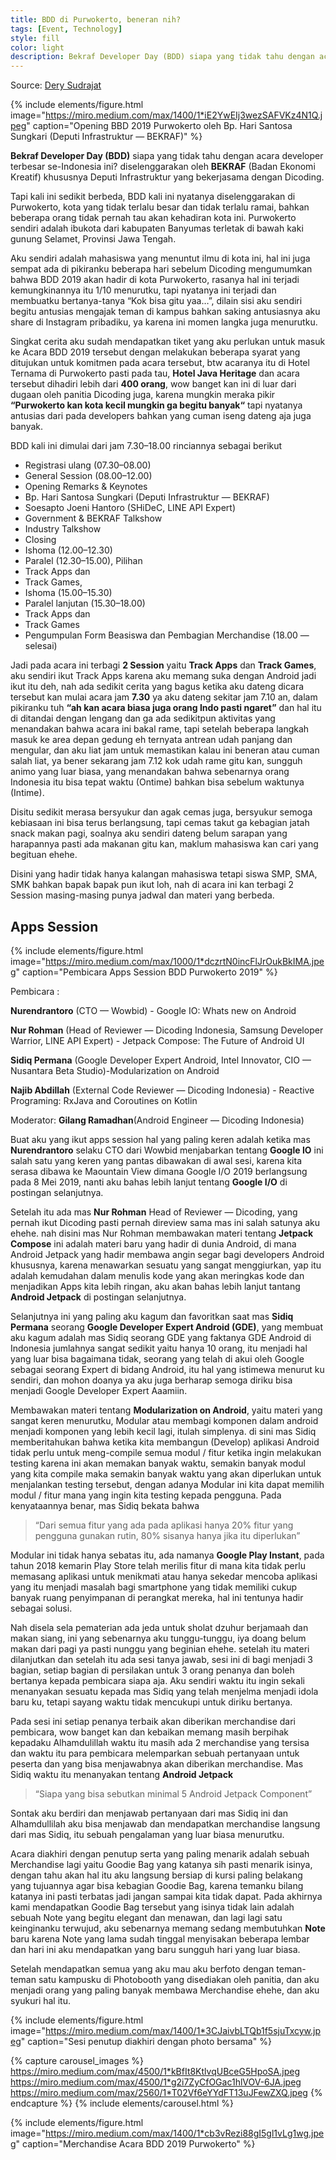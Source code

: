 ```yaml
---
title: BDD di Purwokerto, beneran nih?
tags: [Event, Technology]
style: fill
color: light
description: Bekraf Developer Day (BDD) siapa yang tidak tahu dengan acara developer terbesar se-Indonesia ini? diselenggarakan oleh BEKRAF (Badan Ekonomi Kreatif) khususnya Deputi Infrastruktur yang bekerjasama dengan Dicoding.
---
```


Source: [Dery Sudrajat](https://medium.com/@dery.io/bdd-di-purwokerto-beneran-nih-46cdcd8da2d8)

{% include elements/figure.html image="https://miro.medium.com/max/1400/1*iE2YwEIj3wezSAFVKz4N1Q.jpeg" caption="Opening BBD 2019 Purwokerto oleh Bp. Hari Santosa Sungkari (Deputi Infrastruktur — BEKRAF)" %}

**Bekraf Developer Day (BDD)** siapa yang tidak tahu dengan acara developer terbesar se-Indonesia ini? diselenggarakan oleh **BEKRAF** (Badan Ekonomi Kreatif) khususnya Deputi Infrastruktur yang bekerjasama dengan Dicoding.

Tapi kali ini sedikit berbeda, BDD kali ini nyatanya diselenggarakan di Purwokerto, kota yang tidak terlalu besar dan tidak terlalu ramai, bahkan beberapa orang tidak pernah tau akan kehadiran kota ini. Purwokerto sendiri adalah ibukota dari kabupaten Banyumas terletak di bawah kaki gunung Selamet, Provinsi Jawa Tengah.

Aku sendiri adalah mahasiswa yang menuntut ilmu di kota ini, hal ini juga sempat ada di pikiranku beberapa hari sebelum Dicoding mengumumkan bahwa BDD 2019 akan hadir di kota Purwokerto, rasanya hal ini terjadi kemungkinannya itu 1/10 menurutku, tapi nyatanya ini terjadi dan membuatku bertanya-tanya “Kok bisa gitu yaa…”, dilain sisi aku sendiri begitu antusias mengajak teman di kampus bahkan saking antusiasnya aku share di Instagram pribadiku, ya karena ini momen langka juga menurutku.

Singkat cerita aku sudah mendapatkan tiket yang aku perlukan untuk masuk ke Acara BDD 2019 tersebut dengan melakukan beberapa syarat yang ditujukan untuk komitmen pada acara tersebut, btw acaranya itu di Hotel Ternama di Purwokerto pasti pada tau, **Hotel Java Heritage** dan acara tersebut dihadiri lebih dari **400 orang**, wow banget kan ini di luar dari dugaan oleh panitia Dicoding juga, karena mungkin meraka pikir **“Purwokerto kan kota kecil mungkin ga begitu banyak“** tapi nyatanya antusias dari pada developers bahkan yang cuman iseng dateng aja juga banyak.

BDD kali ini dimulai dari jam 7.30–18.00 rinciannya sebagai berikut

- Registrasi ulang (07.30–08.00)
- General Session (08.00–12.00)
- Opening Remarks & Keynotes
- Bp. Hari Santosa Sungkari (Deputi Infrastruktur — BEKRAF)
- Soesapto Joeni Hantoro (SHiDeC, LINE API Expert)
- Government & BEKRAF Talkshow
- Industry Talkshow
- Closing
- Ishoma (12.00–12.30)
- Paralel (12.30–15.00), Pilihan
- Track Apps dan
- Track Games,
- Ishoma (15.00–15.30)
- Paralel lanjutan (15.30–18.00)
- Track Apps dan
- Track Games
- Pengumpulan Form Beasiswa dan Pembagian Merchandise (18.00 — selesai)

Jadi pada acara ini terbagi **2 Session** yaitu **Track Apps** dan **Track Games**, aku sendiri ikut Track Apps karena aku memang suka dengan Android jadi ikut itu deh, nah ada sedikit cerita yang bagus ketika aku dateng dicara tersebut kan mulai acara jam **7.30** ya aku dateng sekitar jam 7.10 an, dalam pikiranku tuh **“ah kan acara biasa juga orang Indo pasti ngaret”** dan hal itu di ditandai dengan lengang dan ga ada sedikitpun aktivitas yang menandakan bahwa acara ini bakal rame, tapi setelah beberapa langkah masuk ke area depan gedung eh ternyata antrean udah panjang dan mengular, dan aku liat jam untuk memastikan kalau ini beneran atau cuman salah liat, ya bener sekarang jam 7.12 kok udah rame gitu kan, sungguh animo yang luar biasa, yang menandakan bahwa sebenarnya orang Indonesia itu bisa tepat waktu (Ontime) bahkan bisa sebelum waktunya (Intime).

Disitu sedikit merasa bersyukur dan agak cemas juga, bersyukur semoga kebiasaan ini bisa terus berlangsung, tapi cemas takut ga kebagian jatah snack makan pagi, soalnya aku sendiri dateng belum sarapan yang harapannya pasti ada makanan gitu kan, maklum mahasiswa kan cari yang begituan ehehe.

Disini yang hadir tidak hanya kalangan mahasiswa tetapi siswa SMP, SMA, SMK bahkan bapak bapak pun ikut loh, nah di acara ini kan terbagi 2 Session masing-masing punya jadwal dan materi yang berbeda.

## Apps Session

{% include elements/figure.html image="https://miro.medium.com/max/1000/1*dczrtN0incFlJrOukBkIMA.jpeg" caption="Pembicara Apps Session BDD Purwokerto 2019" %}

Pembicara :

**Nurendrantoro**
(CTO — Wowbid) - Google IO: Whats new on Android


**Nur Rohman**
(Head of Reviewer — Dicoding Indonesia, Samsung Developer Warrior, LINE API Expert) - Jetpack Compose: The Future of Android UI

**Sidiq Permana**
(Google Developer Expert Android, Intel Innovator, CIO — Nusantara Beta Studio)-Modularization on Android

**Najib Abdillah**
(External Code Reviewer — Dicoding Indonesia) - Reactive Programing: RxJava and Coroutines on Kotlin

Moderator: **Gilang Ramadhan**(Android Engineer — Dicoding Indonesia)

Buat aku yang ikut apps session hal yang paling keren adalah ketika mas **Nurendrantoro** selaku CTO dari Wowbid menjabarkan tentang **Google IO** ini salah satu yang keren yang pantas dibawakan di awal sesi, karena kita serasa dibawa ke Maountain View dimana Google I/O 2019 berlangsung pada 8 Mei 2019, nanti aku bahas lebih lanjut tentang **Google I/O** di postingan selanjutnya.

Setelah itu ada mas **Nur Rohman** Head of Reviewer — Dicoding, yang pernah ikut Dicoding pasti pernah direview sama mas ini salah satunya aku ehehe. nah disini mas Nur Rohman membawakan materi tentang **Jetpack Compose** ini adalah materi baru yang hadir di dunia Android, di mana Android Jetpack yang hadir membawa angin segar bagi developers Android khususnya, karena menawarkan sesuatu yang sangat menggiurkan, yap itu adalah kemudahan dalam menulis kode yang akan meringkas kode dan menjadikan Apps kita lebih ringan, aku akan bahas lebih lanjut tantang **Android Jetpack** di postingan selanjutnya.

Selanjutnya ini yang paling aku kagum dan favoritkan saat mas **Sidiq Permana** seorang **Google Developer Expert Android (GDE)**, yang membuat aku kagum adalah mas Sidiq seorang GDE yang faktanya GDE Android di Indonesia jumlahnya sangat sedikit yaitu hanya 10 orang, itu menjadi hal yang luar bisa bagaimana tidak, seorang yang telah di akui oleh Google sebagai seorang Expert di bidang Android, itu hal yang istimewa menurut ku sendiri, dan mohon doanya ya aku juga berharap semoga diriku bisa menjadi Google Developer Expert Aaamiin.

Membawakan materi tentang **Modularization on Android**, yaitu materi yang sangat keren menurutku, Modular atau membagi komponen dalam android menjadi komponen yang lebih kecil lagi, itulah simplenya. di sini mas Sidiq memberitahukan bahwa ketika kita membangun (Develop) aplikasi Android tidak perlu untuk meng-compile semua modul / fitur ketika ingin melakukan testing karena ini akan memakan banyak waktu, semakin banyak modul yang kita compile maka semakin banyak waktu yang akan diperlukan untuk menjalankan testing tersebut, dengan adanya Modular ini kita dapat memilih modul / fitur mana yang ingin kita testing kepada pengguna. Pada kenyataannya benar, mas Sidiq bekata bahwa

> “Dari semua fitur yang ada pada aplikasi hanya 20% fitur yang pengguna gunakan rutin, 80% sisanya hanya jika itu diperlukan”

Modular ini tidak hanya sebatas itu, ada namanya **Google Play Instant**, pada tahun 2018 kemarin Play Store telah merilis fitur di mana kita tidak perlu memasang aplikasi untuk menikmati atau hanya sekedar mencoba aplikasi yang itu menjadi masalah bagi smartphone yang tidak memiliki cukup banyak ruang penyimpanan di perangkat mereka, hal ini tentunya hadir sebagai solusi.

Nah disela sela pematerian ada jeda untuk sholat dzuhur berjamaah dan makan siang, ini yang sebenarnya aku tunggu-tunggu, iya doang belum makan dari pagi ya pasti nunggu yang beginian ehehe. setelah itu materi dilanjutkan dan setelah itu ada sesi tanya jawab, sesi ini di bagi menjadi 3 bagian, setiap bagian di persilakan untuk 3 orang penanya dan boleh bertanya kepada pembicara siapa aja. Aku sendiri waktu itu ingin sekali menanyakan sesuatu kepada mas Sidiq yang telah menjelma menjadi idola baru ku, tetapi sayang waktu tidak mencukupi untuk diriku bertanya.

Pada sesi ini setiap penanya terbaik akan diberikan merchandise dari pembicara, wow banget kan dan kebaikan memang masih berpihak kepadaku Alhamdulillah waktu itu masih ada 2 merchandise yang tersisa dan waktu itu para pembicara melemparkan sebuah pertanyaan untuk peserta dan yang bisa menjawabnya akan diberikan merchandise. Mas Sidiq waktu itu menanyakan tentang **Android Jetpack**

> “Siapa yang bisa sebutkan minimal 5 Android Jetpack Component”

Sontak aku berdiri dan menjawab pertanyaan dari mas Sidiq ini dan Alhamdullilah aku bisa menjawab dan mendapatkan merchandise langsung dari mas Sidiq, itu sebuah pengalaman yang luar biasa menurutku.

Acara diakhiri dengan penutup serta yang paling menarik adalah sebuah Merchandise lagi yaitu Goodie Bag yang katanya sih pasti menarik isinya, dengan tahu akan hal itu aku langsung bersiap di kursi paling belakang yang tujuannya agar bisa kebagian Goodie Bag, karena temanku bilang katanya ini pasti terbatas jadi jangan sampai kita tidak dapat. Pada akhirnya kami mendapatkan Goodie Bag tersebut yang isinya tidak lain adalah sebuah Note yang begitu elegant dan menawan, dan lagi lagi satu keinginanku terwujud, aku sebenarnya memang sedang membutuhkan **Note** baru karena Note yang lama sudah tinggal menyisakan beberapa lembar dan hari ini aku mendapatkan yang baru sungguh hari yang luar biasa.

Setelah mendapatkan semua yang aku mau aku berfoto dengan teman-teman satu kampusku di Photobooth yang disediakan oleh panitia, dan aku menjadi orang yang paling banyak membawa Merchandise ehehe, dan aku syukuri hal itu.

{% include elements/figure.html image="https://miro.medium.com/max/1400/1*3CJaivbLTQb1f5sjuTxcyw.jpeg" caption="Sesi penutup diakhiri dengan photo bersama" %}

{% capture carousel_images %}
https://miro.medium.com/max/4500/1*kBfIt8KtlvqUBceG5HpoSA.jpeg
https://miro.medium.com/max/4500/1*g2i7ZyCfOGac1hlVOV-6JA.jpeg
https://miro.medium.com/max/2560/1*T02Vf6eYYdFT13uJFewZXQ.jpeg
{% endcapture %}
{% include elements/carousel.html %}

{% include elements/figure.html image="https://miro.medium.com/max/1400/1*cb3vRezi88gI5gl1vLg1wg.jpeg" caption="Merchandise Acara BDD 2019 Purwokerto" %}